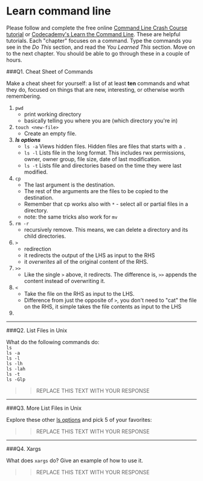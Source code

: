 # Learn command line

Please follow and complete the free online [Command Line Crash Course
tutorial](https://web.archive.org/web/20160708171659/http://cli.learncodethehardway.org/book/) or [Codecademy's Learn the Command Line](https://www.codecademy.com/learn/learn-the-command-line). These are helpful tutorials. Each "chapter" focuses on a command. Type the commands you see in the _Do This_ section, and read the _You Learned This_ section. Move on to the next chapter. You should be able to go through these in a couple of hours.

###Q1.  Cheat Sheet of Commands  

Make a cheat sheet for yourself: a list of at least **ten** commands and what they do, focused on things that are new, interesting, or otherwise worth remembering.

>>
 1. ```pwd``` 
     + print working directory
     + basically telling you where you are (which directory you're in)
 2. ```touch <new-file>```
     + Create an empty file.
 3. ***ls options***
     + ```ls -a``` Views hidden files. Hidden files are files that starts with a ```.```
     + ```ls -l``` Lists file in the long format. This includes rwx permissions, owner, owner group, file size, date of last modification.
     + ```ls -t``` Lists file and directories based on the time they were last modified.
 4. ```cp```
     + The last argument is the destination.
     + The rest of the arguments are the files to be copied to the destination.
     + Remember that cp works also with ```*``` - select all or partial files in a directory.
     + note: the same tricks also work for ```mv```
 5. ```rm -r```
     + recursively remove. This means, we can delete a directory and its child directories.
 6. ```>```
     + redirection
     + it redirects the output of the LHS as input to the RHS
     + it *overwrites* all of the original content of the RHS.
 7. ```>>```
     + Like the single ```>``` above, it redirects. The difference is, ```>>``` appends the content instead of overwriting it.
 8. ```<```
     + Take the file on the RHS as input to the LHS.
     + Difference from just the opposite of ```>```, you don't need to "cat" the file on the RHS, it simple takes the file contents as input to the LHS
 9.

---

###Q2.  List Files in Unix   

What do the following commands do:  
`ls`  
`ls -a`  
`ls -l`  
`ls -lh`  
`ls -lah`  
`ls -t`  
`ls -Glp`  

> > REPLACE THIS TEXT WITH YOUR RESPONSE

---

###Q3.  More List Files in Unix  

Explore these other [ls options](http://www.techonthenet.com/unix/basic/ls.php) and pick 5 of your favorites:

> > REPLACE THIS TEXT WITH YOUR RESPONSE

---

###Q4.  Xargs   

What does `xargs` do? Give an example of how to use it.

> > REPLACE THIS TEXT WITH YOUR RESPONSE
